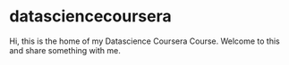# datasciencecoursera
Hi, this is the home of my Datascience Coursera Course. Welcome to this and share something with me.
